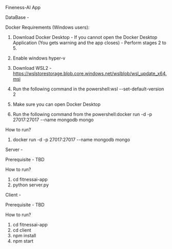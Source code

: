 Fineness-AI App

DataBase - 

Docker Requirements (Windows users):
1. Download Docker Desktop - If you cannot open the Docker Desktop Application (You gets warning and the app     closes) - Perform stages 2 to 5.

2. Enable windows hyper-v
3. Download WSL2 - https://wslstorestorage.blob.core.windows.net/wslblob/wsl_update_x64.msi
4. Run the following command in the powershell:wsl --set-default-version 2
5. Make sure you can open Docker Desktop
6. Run the following command from the powershell:docker run -d -p 27017:27017 --name mongodb mongo

How to run? 
1. docker run -d -p 27017:27017 --name mongodb mongo

Server - 

Prerequisite - TBD

How to run?
1. cd fitnessai-app
2. python server.py

Client - 

Prerequisite - TBD

How to run?
1. cd fitnessai-app
2. cd client
3. npm install
4. npm start